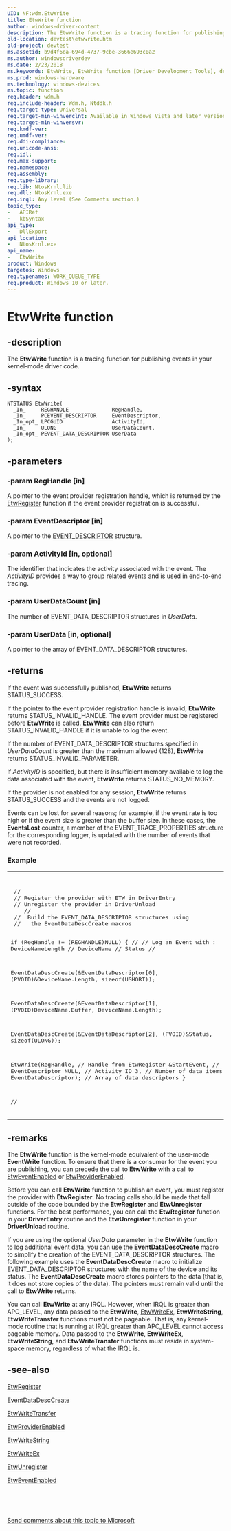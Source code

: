```yaml
---
UID: NF:wdm.EtwWrite
title: EtwWrite function
author: windows-driver-content
description: The EtwWrite function is a tracing function for publishing events in your kernel-mode driver code.
old-location: devtest\etwwrite.htm
old-project: devtest
ms.assetid: b9d4f6da-694d-4737-9cbe-3666e693c0a2
ms.author: windowsdriverdev
ms.date: 2/23/2018
ms.keywords: EtwWrite, EtwWrite function [Driver Development Tools], devtest.etwwrite, etw_km_af581b5c-6124-4bb0-8756-c4a0009e7a00.xml, wdm/EtwWrite
ms.prod: windows-hardware
ms.technology: windows-devices
ms.topic: function
req.header: wdm.h
req.include-header: Wdm.h, Ntddk.h
req.target-type: Universal
req.target-min-winverclnt: Available in Windows Vista and later versions of Windows.
req.target-min-winversvr: 
req.kmdf-ver: 
req.umdf-ver: 
req.ddi-compliance: 
req.unicode-ansi: 
req.idl: 
req.max-support: 
req.namespace: 
req.assembly: 
req.type-library: 
req.lib: NtosKrnl.lib
req.dll: NtosKrnl.exe
req.irql: Any level (See Comments section.)
topic_type:
-	APIRef
-	kbSyntax
api_type:
-	DllExport
api_location:
-	NtosKrnl.exe
api_name:
-	EtwWrite
product: Windows
targetos: Windows
req.typenames: WORK_QUEUE_TYPE
req.product: Windows 10 or later.
---
```


# EtwWrite function


## -description


The <b>EtwWrite</b> function is a tracing function for publishing events in your kernel-mode driver code. 


## -syntax


````
NTSTATUS EtwWrite(
  _In_     REGHANDLE              RegHandle,
  _In_     PCEVENT_DESCRIPTOR     EventDescriptor,
  _In_opt_ LPCGUID                ActivityId,
  _In_     ULONG                  UserDataCount,
  _In_opt_ PEVENT_DATA_DESCRIPTOR UserData
);
````


## -parameters




### -param RegHandle [in]

A pointer to the event provider registration handle, which is returned by the <a href="..\wdm\nf-wdm-etwregister.md">EtwRegister</a> function if the event provider registration is successful.


### -param EventDescriptor [in]

A pointer to the <a href="https://msdn.microsoft.com/907e6c38-5eaa-49da-9dc0-d055dcc69d1a">EVENT_DESCRIPTOR</a> structure. 


### -param ActivityId [in, optional]

The identifier that indicates the activity associated with the event. The <i>ActivityID</i> provides a way to group related events and is used in end-to-end tracing. 


### -param UserDataCount [in]

The number of EVENT_DATA_DESCRIPTOR structures in <i>UserData</i>.


### -param UserData [in, optional]

A pointer to the array of EVENT_DATA_DESCRIPTOR structures. 


## -returns



If the event was successfully published, <b>EtwWrite</b> returns STATUS_SUCCESS.

If the pointer to the event provider registration handle is invalid, <b>EtwWrite</b> returns STATUS_INVALID_HANDLE. The event provider must be registered before <b>EtwWrite</b> is called. <b>EtwWrite</b> can also return STATUS_INVALID_HANDLE if it is unable to log the event.



If the number of EVENT_DATA_DESCRIPTOR structures specified in <i>UserDataCount</i> is greater than the maximum allowed (128), <b>EtwWrite</b> returns STATUS_INVALID_PARAMETER.

If <i>ActivityID</i> is specified, but there is insufficient memory available to log the data associated with the event, <b>EtwWrite</b> returns STATUS_NO_MEMORY.



If the provider is not enabled for any session, <b>EtwWrite</b> returns STATUS_SUCCESS and the events are not logged.





Events can be lost for several reasons; for example, if the event rate is too high or if the event size is greater than the buffer size. In these cases, the <b>EventsLost</b> counter, a member of the EVENT_TRACE_PROPERTIES structure for the corresponding logger, is updated with the number of events that were not recorded.



<h3><a id="example"></a><a id="EXAMPLE"></a>Example</h3>
<div class="code"><span codelanguage=""><table>
<tr>
<th></th>
</tr>
<tr>
<td>
<pre> 
 //
 // Register the provider with ETW in DriverEntry
 // Unregister the provider in DriverUnload 
    //
 //  Build the EVENT_DATA_DESCRIPTOR structures using 
 //   the EventDataDescCreate macros 
 
 if (RegHandle != (REGHANDLE)NULL) {
 //
 // Log an Event with : DeviceNameLength
 //                      DeviceName
 //                      Status
 //
 
 EventDataDescCreate(&amp;EventDataDescriptor[0],
                            (PVOID)&amp;DeviceName.Length,
 sizeof(USHORT));
 

 EventDataDescCreate(&amp;EventDataDescriptor[1],
                            (PVOID)DeviceName.Buffer,
 DeviceName.Length);
 
 EventDataDescCreate(&amp;EventDataDescriptor[2],
                            (PVOID)&amp;Status,
 sizeof(ULONG));
 
 EtwWrite(RegHandle,            // Handle from EtwRegister
                 &amp;StartEvent,          // EventDescriptor
                 NULL,                 // Activity ID
                 3,                    // Number of data items
 EventDataDescriptor); // Array of data descriptors
    }              

//</pre>
</td>
</tr>
</table></span></div>



## -remarks



The <b>EtwWrite</b> function is the kernel-mode equivalent of the user-mode <b>EventWrite</b> function. To ensure that there is a consumer for the event you are publishing, you can precede the call to <b>EtwWrite</b> with a call to <a href="..\wdm\nf-wdm-etweventenabled.md">EtwEventEnabled</a> or <a href="..\wdm\nf-wdm-etwproviderenabled.md">EtwProviderEnabled</a>. 

Before you can call <b>EtwWrite</b> function to publish an event, you must register the provider with <b>EtwRegister</b>. No tracing calls should be made that fall outside of the code bounded by the <b>EtwRegister</b> and <b>EtwUnregister</b> functions. For the best performance, you can call the <b>EtwRegister</b> function in your <b>DriverEntry</b> routine and the <b>EtwUnregister</b> function in your <b>DriverUnload</b> routine.

If you are using the optional <i>UserData</i> parameter in the <b>EtwWrite</b> function to log additional event data, you can use the <b>EventDataDescCreate</b> macro to simplify the creation of the EVENT_DATA_DESCRIPTOR structures. The following example uses the <b>EventDataDescCreate</b> macro to initialize EVENT_DATA_DESCRIPTOR structures with  the name of the device and its status. The <b>EventDataDescCreate</b> macro stores pointers to the data (that is, it does not store copies of the data). The pointers must remain valid until the call to <b>EtwWrite</b> returns.

You can call <b>EtwWrite</b> at any IRQL. However, when IRQL is greater than APC_LEVEL, any data passed to the <b>EtwWrite</b>, <a href="..\wdm\nf-wdm-etwwriteex.md">EtwWriteEx</a>, <b>EtwWriteString</b>, <b>EtwWriteTransfer</b> functions must not be pageable. That is, any kernel-mode routine that is running at IRQL greater than APC_LEVEL cannot access pageable memory.  Data passed to the <b>EtwWrite</b>, <b>EtwWriteEx</b>, <b>EtwWriteString</b>, and <b>EtwWriteTransfer</b> functions must reside in system-space memory, regardless of what the IRQL is.




## -see-also

<a href="..\wdm\nf-wdm-etwregister.md">EtwRegister</a>



<a href="http://go.microsoft.com/fwlink/p/?linkid=70404">EventDataDescCreate</a>



<a href="..\wdm\nf-wdm-etwwritetransfer.md">EtwWriteTransfer</a>



<a href="..\wdm\nf-wdm-etwproviderenabled.md">EtwProviderEnabled</a>



<a href="..\wdm\nf-wdm-etwwritestring.md">EtwWriteString</a>



<a href="..\wdm\nf-wdm-etwwriteex.md">EtwWriteEx</a>



<a href="..\wdm\nf-wdm-etwunregister.md">EtwUnregister</a>



<a href="..\wdm\nf-wdm-etweventenabled.md">EtwEventEnabled</a>



 

 

<a href="mailto:wsddocfb@microsoft.com?subject=Documentation%20feedback [devtest\devtest]:%20EtwWrite function%20 RELEASE:%20(2/23/2018)&amp;body=%0A%0APRIVACY STATEMENT%0A%0AWe use your feedback to improve the documentation. We don't use your email address for any other purpose, and we'll remove your email address from our system after the issue that you're reporting is fixed. While we're working to fix this issue, we might send you an email message to ask for more info. Later, we might also send you an email message to let you know that we've addressed your feedback.%0A%0AFor more info about Microsoft's privacy policy, see http://privacy.microsoft.com/en-us/default.aspx." title="Send comments about this topic to Microsoft">Send comments about this topic to Microsoft</a>

